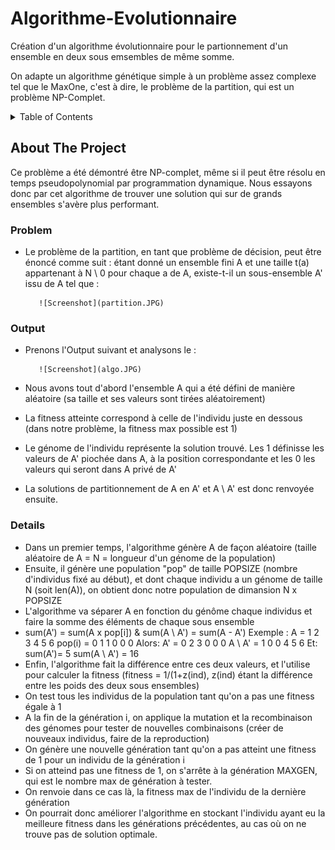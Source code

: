 # Algorithme-Evolutionnaire
Création d'un algorithme évolutionnaire pour le partionnement d'un ensemble en deux sous emsembles de même somme.

On adapte un algorithme génétique simple à un problème assez complexe tel que le MaxOne, c'est à dire, le problème de la partition, qui est un problème NP-Complet.

<!-- TABLE OF CONTENTS -->
<details>
  <summary>Table of Contents</summary>
  <ol>
    <li>
      <a href="#about-the-project">About The Project</a>
      <ul>
        <li><a href="#problem">Problem</a></li>
      </ul>
      <ul>
        <li><a href="#output">Output</a></li>
      </ul>
       <ul>
        <li><a href="#details">Details</a></li>
      </ul>
    </li>
  </ol>
</details>



<!-- ABOUT THE PROJECT -->
## About The Project
Ce problème a été démontré être NP-complet, même si il peut être résolu en temps pseudopolynomial par programmation dynamique.
Nous essayons donc par cet algorithme de trouver une solution qui sur de grands ensembles s'avère plus performant. 

### Problem

* Le problème de la partition, en tant que problème de décision, peut être énoncé comme suit : étant donné un ensemble fini A et une taille t(a) appartenant à N \ 0 pour chaque a de A, existe-t-il un sous-ensemble A' issu de A tel que :

         ![Screenshot](partition.JPG)

### Output
* Prenons l'Output suivant et analysons le : 
 
         ![Screenshot](algo.JPG)

* Nous avons tout d'abord l'ensemble A qui a été défini de manière aléatoire (sa taille et ses valeurs sont tirées aléatoirement)
* La fitness atteinte correspond à celle de l'individu juste en dessous (dans notre problème, la fitness max possible est 1)
* Le génome de l'individu représente la solution trouvé. Les 1 définisse les valeurs de A' piochée dans A, à la position correspondante et les 0 les valeurs qui seront dans A privé de A'
* La solutions de partitionnement de A en A' et A \ A' est donc renvoyée ensuite. 

### Details

* Dans un premier temps, l'algorithme génère A de façon aléatoire (taille aléatoire de A = N = longueur d'un génome de la population)
* Ensuite, il génère une population "pop" de taille POPSIZE (nombre d'individus fixé au début), et dont chaque individu a un génome de taille N (soit len(A)), on obtient donc notre population de dimansion N x POPSIZE
* L'algorithme va séparer A en fonction du génôme chaque individus et faire la somme des éléments de chaque sous ensemble 
* sum(A') = sum(A x pop[i])  &  sum(A \ A') = sum(A - A')
Exemple : 
A      = 1 2 3 4 5 6
pop(i) = 0 1 1 0 0 0
Alors:
A'     = 0 2 3 0 0 0
A \ A' = 1 0 0 4 5 6
Et:
sum(A')= 5
sum(A \ A') = 16
* Enfin, l'algorithme fait la différence entre ces deux valeurs, et l'utilise pour calculer la fitness (fitness = 1/(1+z(ind), z(ind) étant la différence entre les poids des deux sous ensembles)
* On test tous les individus de la population tant qu'on a pas une fitness égale à 1
* A la fin de la génération i, on applique la mutation et la recombinaison des génomes pour tester de nouvelles combinaisons (créer de nouveaux individus, faire de la reproduction)
* On génère une nouvelle génération tant qu'on a pas atteint une fitness de 1 pour un individu de la génération i
* Si on atteind pas une fitness de 1, on s'arrête à la génération MAXGEN, qui est le nombre max de génération à tester.
* On renvoie dans ce cas là, la fitness max de l'individu de la dernière génération
* On pourrait donc améliorer l'algorithme en stockant l'individu ayant eu la meilleure fitness dans les générations précédentes, au cas où on ne trouve pas de solution optimale.
